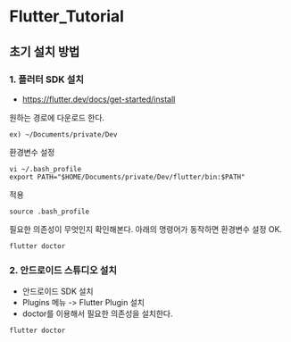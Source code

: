 # Flutter_Tutorial

## 초기 설치 방법

### 1. 플러터 SDK 설치
* https://flutter.dev/docs/get-started/install
  
원하는 경로에 다운로드 한다.
```
ex) ~/Documents/private/Dev
```

환경변수 설정
```
vi ~/.bash_profile
export PATH="$HOME/Documents/private/Dev/flutter/bin:$PATH"
```

적용
```
source .bash_profile
```

필요한 의존성이 무엇인지 확인해본다.
아래의 명령어가 동작하면 환경변수 설정 OK.
```
flutter doctor
```

### 2. 안드로이드 스튜디오 설치

* 안드로이드 SDK 설치
* Plugins 메뉴 -> Flutter Plugin 설치
* doctor를 이용해서 필요한 의존성을 설치한다.
```
flutter doctor
```
